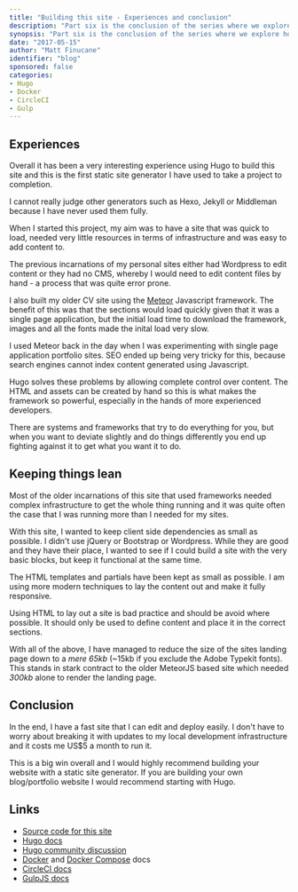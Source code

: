 ```yaml
---
title: "Building this site - Experiences and conclusion"
description: "Part six is the conclusion of the series where we explore how we built this site."
synopsis: "Part six is the conclusion of the series where we explore how we built this site."
date: "2017-05-15"
author: "Matt Finucane"
identifier: "blog"
sponsored: false
categories:
- Hugo
- Docker
- CircleCI
- Gulp
---
```


## Experiences
Overall it has been a very interesting experience using Hugo to build this site and this is the first static site generator I have used to take a project to completion.

I cannot really judge other generators such as Hexo, Jekyll or Middleman because I have never used them fully. 

When I started this project, my aim was to have a site that was quick to load, needed very little resources in terms of infrastructure and was easy to add content to.

The previous incarnations of my personal sites either had Wordpress to edit content or they had no CMS, whereby I would need to edit content files by hand - a process that was quite error prone. 

I also built my older CV site using the [Meteor](https://www.meteor.com) Javascript framework. The benefit of this was that the sections would load quickly given that it was a single page application, but the initial load time to download the framework, images and all the fonts made the inital load very slow.

I used Meteor back in the day when I was experimenting with single page application portfolio sites. SEO ended up being very tricky for this, because search engines cannot index content generated using Javascript.

Hugo solves these problems by allowing complete control over content. The HTML and assets can be created by hand so this is what makes the framework so powerful, especially in the hands of more experienced developers.

There are systems and frameworks that try to do everything for you, but when you want to deviate slightly and do things differently you end up fighting against it to get what you want it to do.

## Keeping things lean
Most of the older incarnations of this site that used frameworks needed complex infrastructure to get the whole thing running and it was quite often the case that I was running more than I needed for my sites.

With this site, I wanted to keep client side dependencies as small as possible. I didn't use jQuery or Bootstrap or Wordpress. While they are good and they have their place, I wanted to see if I could build a site with the very basic blocks, but keep it functional at the same time.

The HTML templates and partials have been kept as small as possible. I am using more modern techniques to lay the content out and make it fully responsive.

Using HTML to lay out a site is bad practice and should be avoid where possible. It should only be used to define content and place it in the correct sections.

With all of the above, I have managed to reduce the size of the sites landing page down to a *mere 65kb* (~15kb if you exclude the Adobe Typekit fonts). This stands in stark contract to the older MeteorJS based site which needed *300kb* alone to render the landing page.

## Conclusion
In the end, I have a fast site that I can edit and deploy easily. I don't have to worry about breaking it with updates to my local development infrastructure and it costs me US$5 a month to run it. 

This is a big win overall and I would highly recommend building your website with a static site generator. If you are building your own blog/portfolio website I would recommend starting with Hugo. 

## Links

- [Source code for this site](https://github.com/matfin/mattfinucane.com)
- [Hugo docs](https://gohugo.io/overview/introduction/)
- [Hugo community discussion](https://discuss.gohugo.io/)
- [Docker](https://docs.docker.com/) and [Docker Compose](https://docs.docker.com/compose/) docs
- [CircleCI docs](https://circleci.com/docs/)
- [GulpJS docs](https://github.com/gulpjs/gulp/blob/master/docs/README.md)